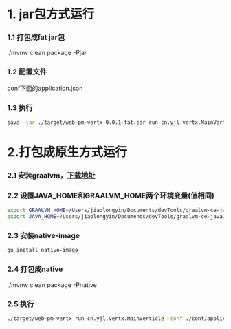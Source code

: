 # 1. jar包方式运行
### 1.1 打包成fat jar包
./mvnw clean package -Pjar

### 1.2 配置文件
conf下面的application.json

### 1.3 执行
```bash
java -jar ./target/web-pm-vertx-0.0.1-fat.jar run cn.yjl.vertx.MainVerticle -conf ./conf/application.json
```

# 2.打包成原生方式运行
### 2.1 安装graalvm，[下载地址](https://github.com/graalvm/graalvm-ce-builds/releases/tag/vm-22.3.0)

### 2.2 设置JAVA_HOME和GRAALVM_HOME两个环境变量(值相同)
```bash
export GRAALVM_HOME=/Users/jiaolongyin/Documents/devTools/graalvm-ce-java17-22.3.0/Contents/Home
export JAVA_HOME=/Users/jiaolongyin/Documents/devTools/graalvm-ce-java17-22.3.0/Contents/Home
```

### 2.3 安装native-image
```bash
gu install native-image
```

### 2.4 打包成native
./mvnw clean package -Pnative

### 2.5 执行
```bash
./target/web-pm-vertx run cn.yjl.vertx.MainVerticle -conf ./conf/application.json
```
